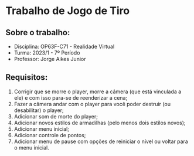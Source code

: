 # Trabalho de Jogo de Tiro

## Sobre o trabalho:

* Disciplina: OP63F-C71 - Realidade Virtual
* Turma: 2023/1 - 7º Período
* Professor: Jorge Aikes Junior

## Requisitos:

1. Corrigir que se morre o player, morre a câmera (que está vinculada a ele) e com isso para-se de reenderizar a cena;
1. Fazer a câmera andar com o player para você poder destruir (ou desabilitar) o player;
1. Adicionar som de morte do player;
1. Adicionar novos estilos de armadilhas (pelo menos dois estilos novos);
1. Adicionar menu inicial;
1. Adicionar controle de pontos;
1. Adicionar menu de pause com opções de reiniciar o nível ou voltar para o menu inicial.
